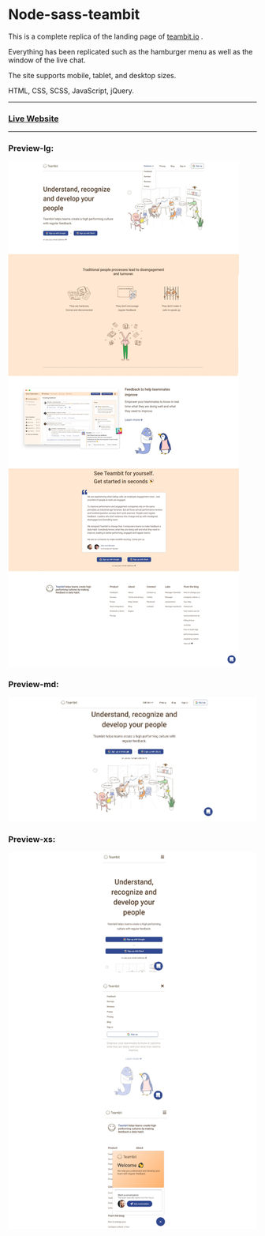 # Node-sass-teambit
This is a complete replica of the landing page of [teambit.io](https://teambit.io/) .  

Everything has been replicated such as the hamburger menu as well as the window of the live chat.  

The site supports mobile, tablet, and desktop sizes.

HTML, CSS, SCSS, JavaScript, jQuery.

***
### [Live Website](https://gianluigivitale.github.io/node-sass-teambit/)
***
### Preview-lg:
![Preview](img/preview-lg.jpg "Preview")
### Preview-md:
![Preview](img/preview-md.jpg "Preview")
### Preview-xs:
![Preview](img/preview-xs.jpg "Preview")
